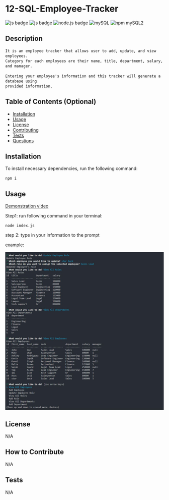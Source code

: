 # 12-SQL-Employee-Tracker

![js badge](https://img.shields.io/badge/TECHOLOGY-JAVASCRIPT%20ES6-orange)
![js badge](https://img.shields.io/badge/NPM-INQUIRER.JS%20@8.2.4-orange)
![node.js badge](https://img.shields.io/badge/TECHOLOGY-NODE.JS%20V16-success)
![mySQL](https://img.shields.io/badge/TECHOLOGY-MYSQL-RED)
![npm mySQL2](https://img.shields.io/badge/NPM-MYSQL2-RED)

## Description

    It is an employee tracker that allows user to add, update, and view employees. 
    Category for each employees are their name, title, department, salary, and manager.

    Entering your employee's information and this tracker will generate a database using
    provided information.      

## Table of Contents (Optional)

- [Installation](#installation)
- [Usage](#usage)
- [License](#license)
- [Contributing](#contributing)
- [Tests](#tests)
- [Questions](#questions)

## Installation

To install necessary dependencies, run the following command: 

    npm i  

## Usage

[Demonstration video](https://drive.google.com/file/d/1fB5f8p_esXW1X0kt0rkwiPkTqhVjifg4/view)

Step1: run following command in your terminal:

    node index.js

step 2: type in your information to the prompt

example:

![example](./images/example.JPG)

## License

N/A

## How to Contribute

N/A

## Tests

N/A
